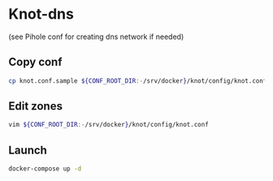 # Knot-dns
(see Pihole conf for creating dns network if needed)

## Copy conf
```bash 
cp knot.conf.sample ${CONF_ROOT_DIR:-/srv/docker}/knot/config/knot.conf
```

## Edit zones
```bash 
vim ${CONF_ROOT_DIR:-/srv/docker}/knot/config/knot.conf
```

## Launch
```bash 
docker-compose up -d
```
